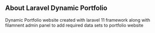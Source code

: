 

## About Laravel Dynamic Portfolio 

Dynamic Portfolio website created with laravel 11 framework along with filamnent admin panel to add required data sets to portfolio website
